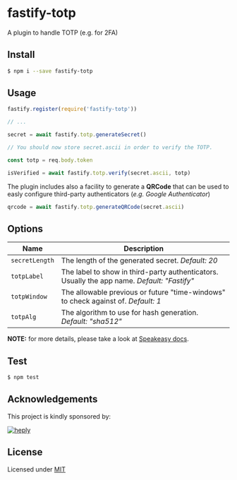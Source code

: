 # fastify-totp

A plugin to handle TOTP (e.g. for 2FA)

## Install

```bash
$ npm i --save fastify-totp
```

## Usage

```js
fastify.register(require('fastify-totp'))

// ...

secret = await fastify.totp.generateSecret()

// You should now store secret.ascii in order to verify the TOTP.

const totp = req.body.token

isVerified = await fastify.totp.verify(secret.ascii, totp) 
```

The plugin includes also a facility to generate a **QRCode** that can be used
to easly configure third-party authenticators (*e.g. Google Authenticator*)

```js
qrcode = await fastify.totp.generateQRCode(secret.ascii)
```

## Options

| Name               | Description                                                                                  |
|--------------------|----------------------------------------------------------------------------------------------|
| `secretLength`     |  The length of the generated secret. *Default: 20*                                           |
| `totpLabel`        |  The label to show in third-party authenticators. Usually the app name. *Default: "Fastify"* |
| `totpWindow`       |  The allowable previous or future "time-windows" to check against of. *Default: 1*           |
| `totpAlg`          |  The algorithm to use for hash generation. *Default: "sha512"*                               |

**NOTE:** for more details, please take a look at [Speakeasy docs](https://www.npmjs.com/package/speakeasy#documentation).

## Test

```bash
$ npm test
```

## Acknowledgements

This project is kindly sponsored by:

[![heply](https://raw.githack.com/heply/brand/master/heply-logo.svg)](https://www.heply.it)

## License

Licensed under [MIT](./LICENSE)

